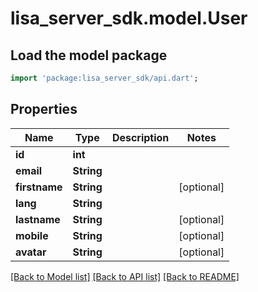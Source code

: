 # lisa_server_sdk.model.User

## Load the model package
```dart
import 'package:lisa_server_sdk/api.dart';
```

## Properties
Name | Type | Description | Notes
------------ | ------------- | ------------- | -------------
**id** | **int** |  | 
**email** | **String** |  | 
**firstname** | **String** |  | [optional] 
**lang** | **String** |  | 
**lastname** | **String** |  | [optional] 
**mobile** | **String** |  | [optional] 
**avatar** | **String** |  | [optional] 

[[Back to Model list]](../README.md#documentation-for-models) [[Back to API list]](../README.md#documentation-for-api-endpoints) [[Back to README]](../README.md)


